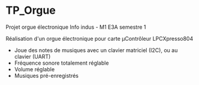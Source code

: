 # TP_Orgue
 Projet orgue électronique Info indus - M1 E3A semestre 1
 
 Réalisation d'un orgue électronique pour carte µContrôleur LPCXpresso804
 - Joue des notes de musiques avec un clavier matriciel (I2C), ou au clavier (UART)
 - Fréquence sonore totalement réglable
 - Volume réglable
 - Musiques pré-enregistrés
